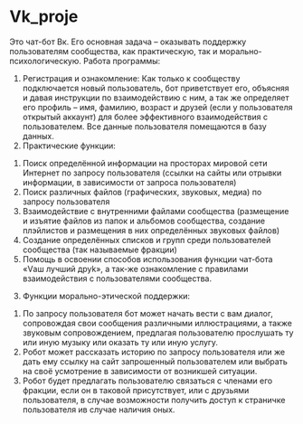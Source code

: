 # Vk_proje
Это чат-бот Вк. Его основная задача – оказывать поддержку пользователям сообщества, как практическую, так и морально-психологическую.
Работа программы:
1)	Регистрация и ознакомление: 
Как только к сообществу подключается новый пользователь, бот приветствует его, объясняя и давая инструкции по взаимодействию с ним, а так же определяет его профиль – имя, фамилию, возраст и друзей (если у пользователя открытый аккаунт) для более эффективного взаимодействия с пользователем. Все данные пользователя помещаются в базу данных. 
2)	Практические функции:
1.	Поиск определённой информации на просторах мировой сети Интернет по запросу пользователя (ссылки на сайты или отрывки информации, в зависимости от запроса пользователя)
2.	Поиск различных файлов (графических, звуковых, медиа) по запросу пользователя
3.	Взаимодействие с внутренними файлами сообщества (размещение и изъятие файлов из папок и альбомов сообщества, создание плэйлистов и размещения в них определённых звуковых файлов)
4.	Создание определённых списков и групп среди пользователей сообщества (так называемые фракции)
5.	Помощь в освоении способов использования функции чат-бота «Vаш лучший друk», а так-же ознакомление с правилами взаимодействия с пользователями сообщества.

3)	Функции морально-этической поддержки:
1.	По запросу пользователя бот может начать вести с вам диалог, сопровождая свои сообщения различными иллюстрациями, а также звуковым сопровождением, предлагая пользователю прослушать ту или иную музыку или оказать ту или иную услугу.
2.	Робот может рассказать историю по запросу пользователя или же дать ему ссылку на сайт запрошенный пользователем или выбрать на своё усмотрение в зависимости от возникшей ситуации.
3.	Робот будет предлагать пользователю связаться с членами его фракции, если он в таковой присутствует, или с друзьями пользователя, в случае возможности получить доступ к страничке пользователя ив случае наличия оных.

